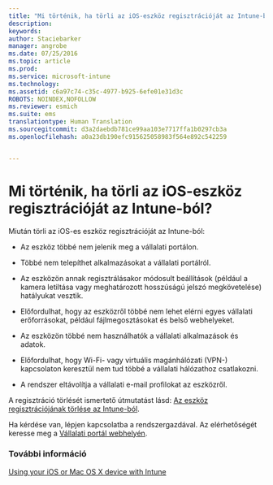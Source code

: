 ```yaml
---
title: "Mi történik, ha törli az iOS-eszköz regisztrációját az Intune-ból? | Microsoft Intune"
description: 
keywords: 
author: Staciebarker
manager: angrobe
ms.date: 07/25/2016
ms.topic: article
ms.prod: 
ms.service: microsoft-intune
ms.technology: 
ms.assetid: c6a97c74-c35c-4977-b925-6efe01e31d3c
ROBOTS: NOINDEX,NOFOLLOW
ms.reviewer: esmich
ms.suite: ems
translationtype: Human Translation
ms.sourcegitcommit: d3a2daebdb781ce99aa103e7717ffa1b0297cb3a
ms.openlocfilehash: a0a23db190efc915625058983f564e892c542259


---
```



# Mi történik, ha törli az iOS-eszköz regisztrációját az Intune-ból?

Miután törli az iOS-es eszköz regisztrációját az Intune-ból:

-   Az eszköz többé nem jelenik meg a vállalati portálon.

-   Többé nem telepíthet alkalmazásokat a vállalati portálról.

-   Az eszközön annak regisztrálásakor módosult beállítások (például a kamera letiltása vagy meghatározott hosszúságú jelszó megkövetelése) hatályukat vesztik.

-   Előfordulhat, hogy az eszközről többé nem lehet elérni egyes vállalati erőforrásokat, például fájlmegosztásokat és belső webhelyeket.

-   Az eszközön többé nem használhatók a vállalati alkalmazások és adatok.

-   Előfordulhat, hogy Wi-Fi- vagy virtuális magánhálózati (VPN-) kapcsolaton keresztül nem tud többé a vállalati hálózathoz csatlakozni.

-   A rendszer eltávolítja a vállalati e-mail profilokat az eszközről.

A regisztráció törlését ismertető útmutatást lásd: [Az eszköz regisztrációjának törlése az Intune-ból](unenroll-your-device-from-intune-ios.md).

Ha kérdése van, lépjen kapcsolatba a rendszergazdával. Az elérhetőségét keresse meg a [Vállalati portál webhelyén](http://portal.manage.microsoft.com).

### További információ
[Using your iOS or Mac OS X device with Intune](using-your-ios-or-mac-os-x-device-with-intune.md)



<!--HONumber=Aug16_HO4-->



